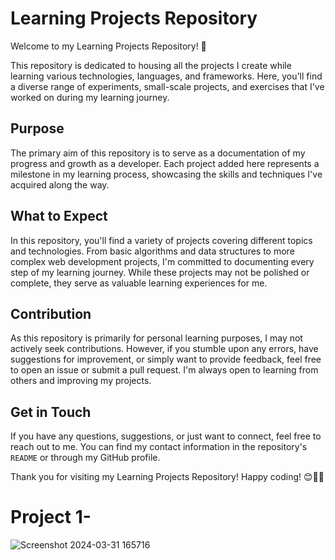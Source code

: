 # Learning Projects Repository

Welcome to my Learning Projects Repository! 🚀

This repository is dedicated to housing all the projects I create while learning various technologies, languages, and frameworks. Here, you'll find a diverse range of experiments, small-scale projects, and exercises that I've worked on during my learning journey.

## Purpose
The primary aim of this repository is to serve as a documentation of my progress and growth as a developer. Each project added here represents a milestone in my learning process, showcasing the skills and techniques I've acquired along the way.

## What to Expect
In this repository, you'll find a variety of projects covering different topics and technologies. From basic algorithms and data structures to more complex web development projects, I'm committed to documenting every step of my learning journey. While these projects may not be polished or complete, they serve as valuable learning experiences for me.

## Contribution
As this repository is primarily for personal learning purposes, I may not actively seek contributions. However, if you stumble upon any errors, have suggestions for improvement, or simply want to provide feedback, feel free to open an issue or submit a pull request. I'm always open to learning from others and improving my projects.

## Get in Touch
If you have any questions, suggestions, or just want to connect, feel free to reach out to me. You can find my contact information in the repository's `README` or through my GitHub profile.

Thank you for visiting my Learning Projects Repository! Happy coding! 😊👨‍💻
# Project 1-
![Screenshot 2024-03-31 165716](https://github.com/rohitkorpal/Learning-projects/assets/137724523/348eba1a-abee-4f0b-b637-d92bdc439310)
